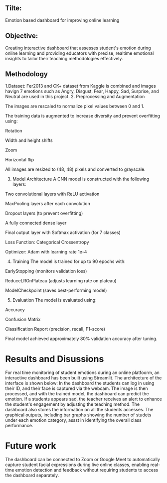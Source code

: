 ## Tilte: 
Emotion based dashboard for improving online learning
## Objective: 
Creating interactive dashboard that assesses student's emotion during online learning and providing educators with precise, realtime emotional insights to tailor their teaching methodologies effectively.

## Methodology

1.Dataset:
Fer2013 and CK+ dataset from Kaggle is combined and images havign 7 emotions such as Angry, Disgust, Fear, Happy, Sad, Surprise, and Neutral are used in this project.
2. Preprocessing and Augmentation

The images are rescaled to normalize pixel values between 0 and 1.

The training data is augmented to increase diversity and prevent overfitting using:

Rotation

Width and height shifts

Zoom

Horizontal flip

All images are resized to (48, 48) pixels and converted to grayscale.

3. Model Architecture
A CNN model is constructed with the following layers:

Two convolutional layers with ReLU activation

MaxPooling layers after each convolution

Dropout layers (to prevent overfitting)

A fully connected dense layer

Final output layer with Softmax activation (for 7 classes)

Loss Function: Categorical Crossentropy

Optimizer: Adam with learning rate 1e-4

4. Training
The model is trained for up to 90 epochs with:

EarlyStopping (monitors validation loss)

ReduceLROnPlateau (adjusts learning rate on plateau)

ModelCheckpoint (saves best-performing model)

5. Evaluation
The model is evaluated using:

Accuracy

Confusion Matrix

Classification Report (precision, recall, F1-score)

Final model achieved approximately 80% validation accuracy after tuning.

# Results and Disussions
For real time monitoring of student emotions during an online platfoorm, an interactive dashboard has been built using Streamlit. The architecture of the interface is shown below:
In the dashboard the students can log in using their ID, and their face is captured via the webcam. The image is then processed, and with the trained model, the dashboard can predict the emotion. If a students appears sad, the teacher receives an alert to enhance the student's engagement by adjusting the teaching method. The dashboard also stores the information on all the students accesses. The graphical outputs, including bar graphs showing the number of studets under each emotion category, assst  in identifying the overall class performance.

# Future work
The dashboard can be connected to Zoom or Google Meet to automatically capture student facial expressions during live online classes, enabling real-time emotion detection and feedback without requiring students to access the dashboard separately.
